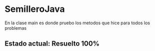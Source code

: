 ﻿# SemilleroJava

En la clase main es donde pruebo los metodos que hice para todos los problemas

## Estado actual: Resuelto 100%
